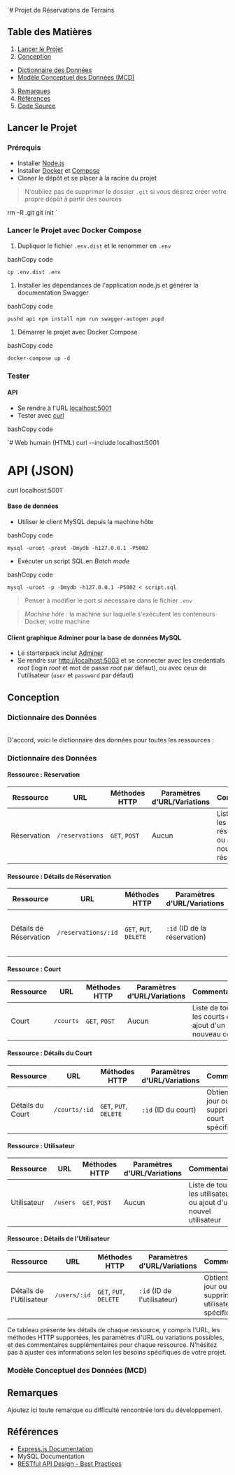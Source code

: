 `# Projet de Réservations de Terrains

## Table des Matières

1. [Lancer le Projet](#lancer-le-projet)
2. [Conception](#conception)

- [Dictionnaire des Données](#dictionnaire-des-données)
- [Modèle Conceptuel des Données (MCD)](#modèle-conceptuel-des-données-mcd)

3. [Remarques](#remarques)
4. [Références](#références)
5. [Code Source](#code-source)

## Lancer le Projet

### Prérequis

- Installer [Node.js](https://nodejs.org/en)
- Installer [Docker](https://www.docker.com/get-started/) et [Compose](https://docs.docker.com/compose/)
- Cloner le dépôt et se placer à la racine du projet

> N'oubliez pas de supprimer le dossier `.git` si vous désirez créer votre propre dépôt à partir des sources


rm -R .git
git init `

### Lancer le Projet avec Docker Compose

1.  Dupliquer le fichier `.env.dist` et le renommer en `.env`

bashCopy code

`cp .env.dist .env`

1.  Installer les dépendances de l'application node.js et générer la documentation Swagger

bashCopy code

`pushd api
npm install
npm run swagger-autogen
popd`

1.  Démarrer le projet avec Docker Compose

bashCopy code

`docker-compose up -d`

### Tester

#### API

-   Se rendre à l'URL [localhost:5001](http://localhost:5001/)
-   Tester avec [curl](https://curl.se/)

bashCopy code

`# Web humain (HTML)
curl --include localhost:5001
# API (JSON)
curl localhost:5001`

#### Base de données

-   Utiliser le client MySQL depuis la machine hôte

bashCopy code

`mysql -uroot -proot -Dmydb -h127.0.0.1 -P5002`

-   Exécuter un script SQL en *Batch mode*

bashCopy code

`mysql -uroot -p -Dmydb -h127.0.0.1 -P5002 < script.sql`

> Penser à modifier le port si nécessaire dans le fichier `.env`

> *Machine hôte* : la machine sur laquelle s'exécutent les conteneurs Docker, *votre* machine

#### Client graphique Adminer pour la base de données MySQL

-   Le starterpack inclut [Adminer](https://www.adminer.org/)
-   Se rendre sur [http://localhost:5003](http://localhost:5003/) et se connecter avec les credentials *root* (login *root* et mot de passe *root* par défaut), ou avec ceux de l'utilisateur (`user` et `password` par défaut)

Conception
----------

### Dictionnaire des Données

\
D'accord, voici le dictionnaire des données pour toutes les ressources :

### Dictionnaire des Données

#### Ressource : Réservation

| Ressource | URL | Méthodes HTTP | Paramètres d'URL/Variations | Commentaires |
| --- | --- | --- | --- | --- |
| Réservation | `/reservations` | `GET`, `POST` | Aucun | Liste de toutes les réservations ou ajout d'une nouvelle réservation |

#### Ressource : Détails de Réservation

| Ressource | URL | Méthodes HTTP | Paramètres d'URL/Variations | Commentaires |
| --- | --- | --- | --- | --- |
| Détails de Réservation | `/reservations/:id` | `GET`, `PUT`, `DELETE` | `:id` (ID de la réservation) | Obtient, met à jour ou supprime une réservation spécifique |

#### Ressource : Court

| Ressource | URL | Méthodes HTTP | Paramètres d'URL/Variations | Commentaires |
| --- | --- | --- | --- | --- |
| Court | `/courts` | `GET`, `POST` | Aucun | Liste de tous les courts ou ajout d'un nouveau court |

#### Ressource : Détails du Court

| Ressource | URL | Méthodes HTTP | Paramètres d'URL/Variations | Commentaires |
| --- | --- | --- | --- | --- |
| Détails du Court | `/courts/:id` | `GET`, `PUT`, `DELETE` | `:id` (ID du court) | Obtient, met à jour ou supprime un court spécifique |

#### Ressource : Utilisateur

| Ressource | URL | Méthodes HTTP | Paramètres d'URL/Variations | Commentaires |
| --- | --- | --- | --- | --- |
| Utilisateur | `/users` | `GET`, `POST` | Aucun | Liste de tous les utilisateurs ou ajout d'un nouvel utilisateur |

#### Ressource : Détails de l'Utilisateur

| Ressource | URL | Méthodes HTTP | Paramètres d'URL/Variations | Commentaires |
| --- | --- | --- | --- | --- |
| Détails de l'Utilisateur | `/users/:id` | `GET`, `PUT`, `DELETE` | `:id` (ID de l'utilisateur) | Obtient, met à jour ou supprime un utilisateur spécifique |

Ce tableau présente les détails de chaque ressource, y compris l'URL, les méthodes HTTP supportées, les paramètres d'URL ou variations possibles, et des commentaires supplémentaires pour chaque ressource. N'hésitez pas à ajuster ces informations selon les besoins spécifiques de votre projet.
### Modèle Conceptuel des Données (MCD)

Remarques
---------

Ajoutez ici toute remarque ou difficulté rencontrée lors du développement.

Références
----------

-   [Express.js Documentation](https://expressjs.com/)
-   MySQL Documentation
-   [RESTful API Design - Best Practices](https://restfulapi.net/)
